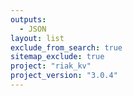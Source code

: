 ```yaml
---
outputs:
  - JSON
layout: list
exclude_from_search: true
sitemap_exclude: true
project: "riak_kv"
project_version: "3.0.4"
---
```



